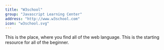 ```yaml
---
title: "W3school"
group: "Javascript Learning Center"
address: "http://www.w3school.com"
icon: "w3school.svg"
---
```


This is the place, where you find all of the web language. This is the starting resource for all of the beginner.